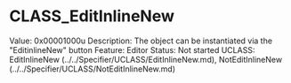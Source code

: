 # CLASS_EditInlineNew

Value: 0x00001000u
Description: The object can be instantiated via the "EditinlineNew" button
Feature: Editor
Status: Not started
UCLASS: EditInlineNew (../../Specifier/UCLASS/EditInlineNew.md), NotEditInlineNew (../../Specifier/UCLASS/NotEditInlineNew.md)